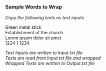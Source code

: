 ### Sample Words to Wrap

*Copy the following texts as test inputs*

Green metal  stick<br />
Establishment of the church<br />
Lorem ipsum
dolor sit amet<br />
1234 
1 
1234<br />

*Text Inputs are written to Input.txt file*<br />
*Texts are read from Input.txt file and wrapped*<br />
*Wrapped Texts are written to Output.txt file*<br />
